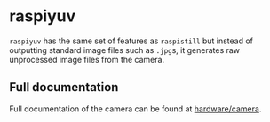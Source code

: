 # raspiyuv

`raspiyuv` has the same set of features as `raspistill` but instead of outputting standard image files such as `.jpg`s, it generates raw unprocessed image files from the camera.

## Full documentation

Full documentation of the camera can be found at [hardware/camera](../../../hardware/camera.md).
